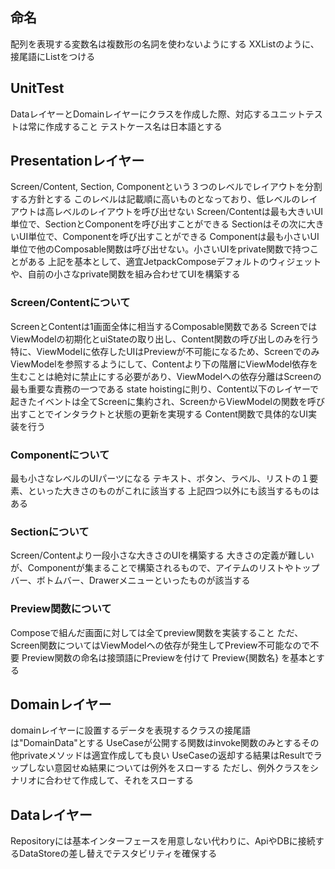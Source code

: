 ## 命名
配列を表現する変数名は複数形の名詞を使わないようにする
XXListのように、接尾語にListをつける

## UnitTest
DataレイヤーとDomainレイヤーにクラスを作成した際、対応するユニットテストは常に作成すること
テストケース名は日本語とする

## Presentationレイヤー
Screen/Content, Section, Componentという３つのレベルでレイアウトを分割する方針とする
このレベルは記載順に高いものとなっており、低レベルのレイアウトは高レベルのレイアウトを呼び出せない
Screen/Contentは最も大きいUI単位で、SectionとComponentを呼び出すことができる
Sectionはその次に大きいUI単位で、Componentを呼び出すことができる
Componentは最も小さいUI単位で他のComposable関数は呼び出せない。小さいUIをprivate関数で持つことがある
上記を基本として、適宜JetpackComposeデフォルトのウィジェットや、自前の小さなprivate関数を組み合わせてUIを構築する

### Screen/Contentについて
ScreenとContentは1画面全体に相当するComposable関数である
ScreenではViewModelの初期化とuiStateの取り出し、Content関数の呼び出しのみを行う
特に、ViewModelに依存したUIはPreviewが不可能になるため、ScreenでのみViewModelを参照するようにして、Contentより下の階層にViewModel依存を生むことは絶対に禁止にする必要があり、ViewModelへの依存分離はScreenの最も重要な責務の一つである
state hoistingに則り、Content以下のレイヤーで起きたイベントは全てScreenに集約され、ScreenからViewModelの関数を呼び出すことでインタラクトと状態の更新を実現する
Content関数で具体的なUI実装を行う

### Componentについて
最も小さなレベルのUIパーツになる
テキスト、ボタン、ラベル、リストの１要素、といった大きさのものがこれに該当する
上記四つ以外にも該当するものはある

### Sectionについて
Screen/Contentより一段小さな大きさのUIを構築する
大きさの定義が難しいが、Componentが集まることで構築されるもので、アイテムのリストやトップバー、ボトムバー、Drawerメニューといったものが該当する

### Preview関数について
Composeで組んだ画面に対しては全てpreview関数を実装すること
ただ、Screen関数についてはViewModelへの依存が発生してPreview不可能なので不要
Preview関数の命名は接頭語にPreviewを付けて Preview{関数名} を基本とする

## Domainレイヤー
domainレイヤーに設置するデータを表現するクラスの接尾語は"DomainData"とする
UseCaseが公開する関数はinvoke関数のみとするその他privateメソッドは適宜作成しても良い
UseCaseの返却する結果はResultでラップしない意図せぬ結果については例外をスローする
ただし、例外クラスをシナリオに合わせて作成して、それをスローする

## Dataレイヤー
Repositoryには基本インターフェースを用意しない代わりに、ApiやDBに接続するDataStoreの差し替えでテスタビリティを確保する
